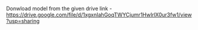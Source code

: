 Donwload model from the given drive link - https://drive.google.com/file/d/1xgxnIahGoqTWYCjumr1HwIrlX0ur3fw1/view?usp=sharing
